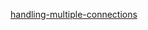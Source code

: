 [handling-multiple-connections](https://realpython.com/python-sockets/#handling-multiple-connections)